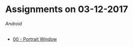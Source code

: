 Assignments on 03-12-2017
=========================

###### Android
* [00 - Portrait Window](../../android/00-portraitWindow)
